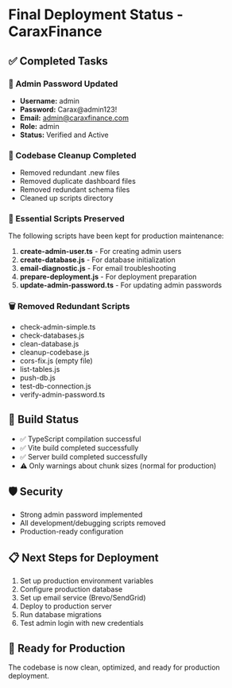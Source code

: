 # Final Deployment Status - CaraxFinance

## ✅ Completed Tasks

### 🔐 Admin Password Updated
- **Username:** admin
- **Password:** Carax@admin123!
- **Email:** admin@caraxfinance.com
- **Role:** admin
- **Status:** Verified and Active

### 🧹 Codebase Cleanup Completed
- Removed redundant .new files
- Removed duplicate dashboard files
- Removed redundant schema files
- Cleaned up scripts directory

### 📂 Essential Scripts Preserved
The following scripts have been kept for production maintenance:

1. **create-admin-user.ts** - For creating admin users
2. **create-database.js** - For database initialization
3. **email-diagnostic.js** - For email troubleshooting
4. **prepare-deployment.js** - For deployment preparation
5. **update-admin-password.ts** - For updating admin passwords

### 🗑️ Removed Redundant Scripts
- check-admin-simple.ts
- check-databases.js
- clean-database.js
- cleanup-codebase.js
- cors-fix.js (empty file)
- list-tables.js
- push-db.js
- test-db-connection.js
- verify-admin-password.ts

## 🚀 Build Status
- ✅ TypeScript compilation successful
- ✅ Vite build completed successfully
- ✅ Server build completed successfully
- ⚠️ Only warnings about chunk sizes (normal for production)

## 🛡️ Security
- Strong admin password implemented
- All development/debugging scripts removed
- Production-ready configuration

## 📋 Next Steps for Deployment
1. Set up production environment variables
2. Configure production database
3. Set up email service (Brevo/SendGrid)
4. Deploy to production server
5. Run database migrations
6. Test admin login with new credentials

## 🎯 Ready for Production
The codebase is now clean, optimized, and ready for production deployment.
